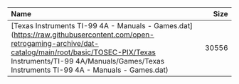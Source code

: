 |Name|Size|
|:---|---:|
|[Texas Instruments TI-99 4A - Manuals - Games.dat](https://raw.githubusercontent.com/open-retrogaming-archive/dat-catalog/main/root/basic/TOSEC-PIX/Texas Instruments/TI-99 4A/Manuals/Games/Texas Instruments TI-99 4A - Manuals - Games.dat)|30556|
